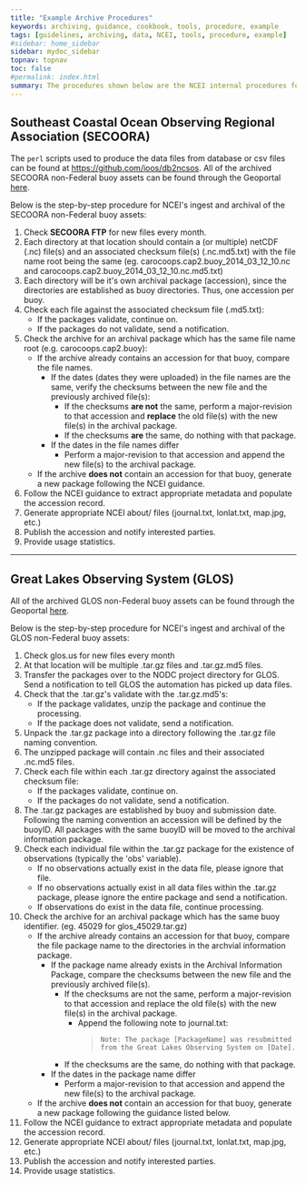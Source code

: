 ```yaml
---
title: "Example Archive Procedures"
keywords: archiving, guidance, cookbook, tools, procedure, example 
tags: [guidelines, archiving, data, NCEI, tools, procedure, example]
#sidebar: home_sidebar
sidebar: mydoc_sidebar
topnav: topnav
toc: false
#permalink: index.html
summary: The procedures shown below are the NCEI internal procedures for the ingest and archival of existing Regional Association data streams. This information is provided as an insight into how the internal processing for NCEI work to ingest and archive data that are formatted closely to the <a href="https://www.nodc.noaa.gov/data/formats/netcdf/v1.1/index.html">NODC NetCDF Templates v1.1</a>. These procedures are intended to be listed as guidance for data providers. As can be seen below, not every case is the same and it is not a requirement for the data providers to follow the examples provided herein. These examples are provided as guidance to the varying capabilities the NCEI archive has.
---
```


<!--
https://sites.google.com/a/noaa.gov/ncei-ioos-archive/cookbook/example-archive-procedures
-->

## Southeast Coastal Ocean Observing Regional Association (SECOORA)

The `perl` scripts used to produce the data files from database or csv files can be found at https://github.com/ioos/db2ncsos. All of the archived SECOORA non-Federal buoy assets can be found through the Geoportal [here](https://data.nodc.noaa.gov/geoportal/rest/find/document?searchText=%22Integrated%20Ocean%20Observing%20System%20Data%20Assembly%20Centers%20Data%20Stewardship%20Program%22%20AND%20%22SECOORA%22&start=1&max=2500&contentOption=intersecting&f=searchPage). 

Below is the step-by-step procedure for NCEI's ingest and archival of the SECOORA non-Federal buoy assets:

 1. Check **SECOORA FTP** for new files every month.
 2. Each directory at that location should contain a (or multiple) netCDF (.nc) file(s) and an associated checksum file(s) (.nc.md5.txt) with the file name root being the same (eg. carocoops.cap2.buoy_2014_03_12_10.nc and carocoops.cap2.buoy_2014_03_12_10.nc.md5.txt)
 3. Each directory will be it's own archival package (accession), since the directories are established as buoy directories. Thus, one accession per buoy.
 4. Check each file against the associated checksum file (.md5.txt):
    * If the packages validate, continue on.
    * If the packages do not validate, send a notification.
 5. Check the archive for an archival package which has the same file name root (e.g. carocoops.cap2.buoy):
    * If the archive already contains an accession for that buoy, compare the file names.
      * If the dates (dates they were uploaded) in the file names are the same, verify the checksums between the new file and the previously archived file(s):
        - If the checksums **are not** the same, perform a major-revision to that accession and **replace** the old file(s) with the new file(s) in the archival package.
        - If the checksums **are** the same, do nothing with that package.
      * If the dates in the file names differ
        - Perform a major-revision to that accession and append the new file(s) to the archival package.
    * If the archive **does not** contain an accession for that buoy, generate a new package following the NCEI guidance.
 6. Follow the NCEI guidance to extract appropriate metadata and populate the accession record.
 7. Generate appropriate NCEI about/ files (journal.txt, lonlat.txt, map.jpg, etc.)
 8. Publish the accession and notify interested parties.
 9. Provide usage statistics.

--------------------------------------------------------------------------------------------------------------------

## Great Lakes Observing System (GLOS)

All of the archived GLOS non-Federal buoy assets can be found through the Geoportal [here](https://data.nodc.noaa.gov/geoportal/rest/find/document?searchText=%22Integrated%20Ocean%20Observing%20System%20Data%20Assembly%20Centers%20Data%20Stewardship%20Program%22%20AND%20%22SECOORA%22&start=1&max=2500&contentOption=intersecting&f=searchPage). 

Below is the step-by-step procedure for NCEI's ingest and archival of the GLOS non-Federal buoy assets:

 1. Check glos.us for new files every month
 2. At that location will be multiple .tar.gz files and .tar.gz.md5 files.
 3. Transfer the packages over to the NODC project directory for GLOS. Send a notification to tell GLOS the automation has picked up data files.
 4. Check that the .tar.gz's validate with the .tar.gz.md5's:
    * If the package validates, unzip the package and continue the processing.
    * If the package does not validate, send a notification.
 5. Unpack the .tar.gz package into a directory following the .tar.gz file naming convention.
 6. The unzipped package will contain .nc files and their associated .nc.md5 files.
 7. Check each file within each .tar.gz directory against the associated checksum file:
    * If the packages validate, continue on.
    * If the packages do not validate, send a notification.
 8. The .tar.gz packages are established by buoy and submission date. Following the naming convention an accession will be defined by the buoyID. All packages with the same buoyID will be moved to the archival information package.
 9. Check each individual file within the .tar.gz package for the existence of observations (typically the 'obs' variable).
    * If no observations actually exist in the data file, please ignore that file.
    * If no observations actually exist in all data files within the .tar.gz package, please ignore the entire package and send a notification.
     * If observations do exist in the data file, continue processing.
 10. Check the archive for an archival package which has the same buoy identifier. (eg. 45029 for glos_45029.tar.gz)
      * If the archive already contains an accession for that buoy, compare the file package name to the directories in the archvial information package.
        - If the package name already exists in the Archival Information Package, compare the checksums between the new file and the previously archived file(s).
          * If the checksums are not the same, perform a major-revision to that accession and replace the old file(s) with the new file(s) in the archival package.
            * Append the following note to journal.txt:
               > `Note: The package [PackageName] was resubmitted from the Great Lakes Observing System on [Date].` 
          * If the checksums are the same, do nothing with that package.
        - If the dates in the package name differ
          * Perform a major-revision to that accession and append the new file(s) to the archival package.
      * If the archive **does not** contain an accession for that buoy, generate a new package following the guidance listed below.
 11. Follow the NCEI guidance to extract appropriate metadata and populate the accession record.
 12. Generate appropriate NCEI about/ files (journal.txt, lonlat.txt, map.jpg, etc.)
 13. Publish the accession and notify interested parties.
 14. Provide usage statistics.

